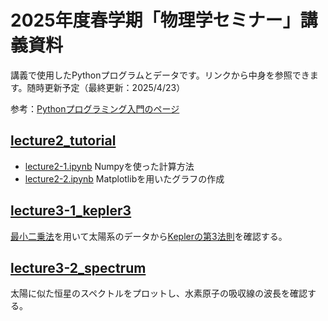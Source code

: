 
# 2025年度春学期「物理学セミナー」講義資料

講義で使用したPythonプログラムとデータです。リンクから中身を参照できます。随時更新予定（最終更新：2025/4/23）

参考：[Pythonプログラミング入門のページ](https://utokyo-ipp.github.io)

## [lecture2_tutorial]()
- [lecture2-1.ipynb]() Numpyを使った計算方法
- [lecture2-2.ipynb]() Matplotlibを用いたグラフの作成

## [lecture3-1_kepler3]()
[最小二乗法](https://ja.wikipedia.org/wiki/最小二乗法)を用いて太陽系のデータから[Keplerの第3法則](https://ja.wikipedia.org/wiki/ケプラーの法則)を確認する。

## [lecture3-2_spectrum]()
太陽に似た恒星のスペクトルをプロットし、水素原子の吸収線の波長を確認する。

